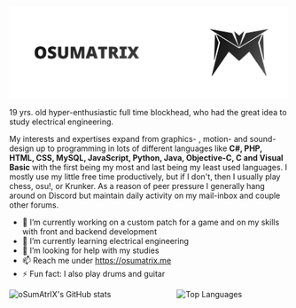 ![Banner](https://github.com/oSumAtrIX/oSumAtrIX/blob/main/Banner.png?raw=true)

19 yrs. old hyper-enthusiastic full time blockhead, who had the great idea to study electrical engineering.

My interests and expertises expand from graphics- , motion- and sound-design up to programming in lots of different languages like **C#, PHP, HTML, CSS, MySQL, JavaScript, Python, Java, Objective-C, C and Visual Basic** with the first being my most and last being my least used languages. I mostly use my little free time productively, but if I don't, then I usually play chess, osu!, or Krunker. As a reason of peer pressure I generally hang around on Discord but maintain daily activity on my mail-inbox and couple other forums.

- 🔭 I’m currently working on a custom patch for a game and on my skills with front and backend development 
- 🌱 I’m currently learning electrical engineering
- 🤔 I’m looking for help with my studies
- 📫 Reach me under https://osumatrix.me
- ⚡ Fun fact: I also play drums and guitar

<img align="left" src="https://github-readme-stats.vercel.app/api?username=osumatrix" alt="oSumAtrIX's GitHub stats" width="60%">
<img src="https://github-readme-stats.vercel.app/api/top-langs/?username=oSumAtrIX&layout=compact" width="37%" alt="Top Languages">


